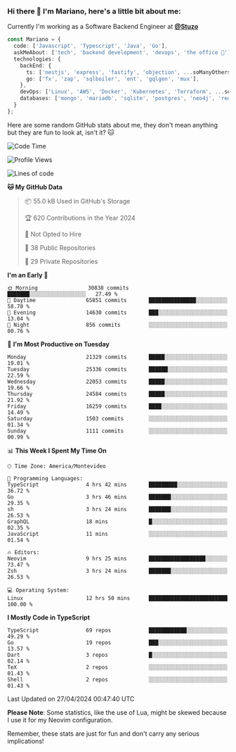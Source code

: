 ### Hi there 👋 I'm Mariano, here's a little bit about me:

Currently I'm working as a Software Backend Engineer at [**@Stuzo**](https://www.stuzo.com/)

```ts
const Mariano = {
  code: ['Javascript', 'Typescript', 'Java', 'Go'],
  askMeAbout: ['tech', 'backend development', 'devops', 'the office 💼'],
  technologies: {
    backEnd: {
      ts: ['nestjs', 'express', 'fastify', 'objection', ...soManyOthersFrameworks],
      go: ['fx', 'zap', 'sqlboiler', 'ent', 'gqlgen', 'mux'],
    },
    devOps: ['Linux', 'AWS', 'Docker', 'Kubernetes', 'Terraform', ...soManyOthersTools],
    databases: ['mongo', 'mariadb', 'sqlite', 'postgres', 'neo4j', 'redis', ...],
  }
};
```

Here are some random GitHub stats about me, they don't mean anything but they are fun to look at, isn't it? 🐱

<!--START_SECTION:waka-->
![Code Time](http://img.shields.io/badge/Code%20Time-1%2C907%20hrs%2049%20mins-blue)

![Profile Views](http://img.shields.io/badge/Profile%20Views-0-blue)

![Lines of code](https://img.shields.io/badge/From%20Hello%20World%20I%27ve%20Written-20.3%20million%20lines%20of%20code-blue)

**🐱 My GitHub Data** 

> 📦 55.0 kB Used in GitHub's Storage 
 > 
> 🏆 620 Contributions in the Year 2024
 > 
> 🚫 Not Opted to Hire
 > 
> 📜 38 Public Repositories 
 > 
> 🔑 29 Private Repositories 
 > 
**I'm an Early 🐤** 

```text
🌞 Morning                30838 commits       ███████░░░░░░░░░░░░░░░░░░   27.49 % 
🌆 Daytime                65851 commits       ███████████████░░░░░░░░░░   58.70 % 
🌃 Evening                14630 commits       ███░░░░░░░░░░░░░░░░░░░░░░   13.04 % 
🌙 Night                  856 commits         ░░░░░░░░░░░░░░░░░░░░░░░░░   00.76 % 
```
📅 **I'm Most Productive on Tuesday** 

```text
Monday                   21329 commits       █████░░░░░░░░░░░░░░░░░░░░   19.01 % 
Tuesday                  25336 commits       ██████░░░░░░░░░░░░░░░░░░░   22.59 % 
Wednesday                22053 commits       █████░░░░░░░░░░░░░░░░░░░░   19.66 % 
Thursday                 24584 commits       █████░░░░░░░░░░░░░░░░░░░░   21.92 % 
Friday                   16259 commits       ████░░░░░░░░░░░░░░░░░░░░░   14.49 % 
Saturday                 1503 commits        ░░░░░░░░░░░░░░░░░░░░░░░░░   01.34 % 
Sunday                   1111 commits        ░░░░░░░░░░░░░░░░░░░░░░░░░   00.99 % 
```


📊 **This Week I Spent My Time On** 

```text
🕑︎ Time Zone: America/Montevideo

💬 Programming Languages: 
TypeScript               4 hrs 42 mins       █████████░░░░░░░░░░░░░░░░   36.72 % 
Go                       3 hrs 46 mins       ███████░░░░░░░░░░░░░░░░░░   29.35 % 
sh                       3 hrs 24 mins       ███████░░░░░░░░░░░░░░░░░░   26.53 % 
GraphQL                  18 mins             █░░░░░░░░░░░░░░░░░░░░░░░░   02.35 % 
JavaScript               11 mins             ░░░░░░░░░░░░░░░░░░░░░░░░░   01.54 % 

🔥 Editors: 
Neovim                   9 hrs 25 mins       ██████████████████░░░░░░░   73.47 % 
Zsh                      3 hrs 24 mins       ███████░░░░░░░░░░░░░░░░░░   26.53 % 

💻 Operating System: 
Linux                    12 hrs 50 mins      █████████████████████████   100.00 % 
```

**I Mostly Code in TypeScript** 

```text
TypeScript               69 repos            ████████████░░░░░░░░░░░░░   49.29 % 
Go                       19 repos            ███░░░░░░░░░░░░░░░░░░░░░░   13.57 % 
Dart                     3 repos             █░░░░░░░░░░░░░░░░░░░░░░░░   02.14 % 
TeX                      2 repos             ░░░░░░░░░░░░░░░░░░░░░░░░░   01.43 % 
Shell                    2 repos             ░░░░░░░░░░░░░░░░░░░░░░░░░   01.43 % 
```




 Last Updated on 27/04/2024 00:47:40 UTC
<!--END_SECTION:waka-->

**Please Note**: Some statistics, like the use of Lua, might be skewed because I use it for my Neovim configuration.

Remember, these stats are just for fun and don't carry any serious implications!

